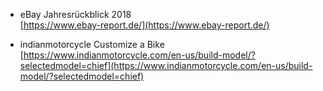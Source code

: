 
- eBay Jahresrückblick 2018  
[https://www.ebay-report.de/](https://www.ebay-report.de/)

- indianmotorcycle Customize a Bike  
[https://www.indianmotorcycle.com/en-us/build-model/?selectedmodel=chief](https://www.indianmotorcycle.com/en-us/build-model/?selectedmodel=chief)
